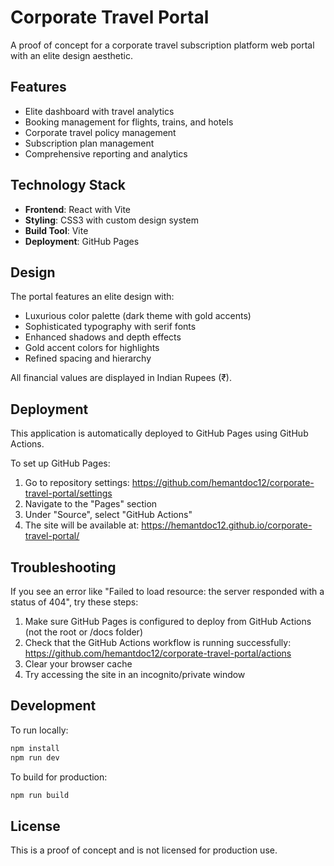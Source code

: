 # Corporate Travel Portal

A proof of concept for a corporate travel subscription platform web portal with an elite design aesthetic.

## Features

- Elite dashboard with travel analytics
- Booking management for flights, trains, and hotels
- Corporate travel policy management
- Subscription plan management
- Comprehensive reporting and analytics

## Technology Stack

- **Frontend**: React with Vite
- **Styling**: CSS3 with custom design system
- **Build Tool**: Vite
- **Deployment**: GitHub Pages

## Design

The portal features an elite design with:
- Luxurious color palette (dark theme with gold accents)
- Sophisticated typography with serif fonts
- Enhanced shadows and depth effects
- Gold accent colors for highlights
- Refined spacing and hierarchy

All financial values are displayed in Indian Rupees (₹).

## Deployment

This application is automatically deployed to GitHub Pages using GitHub Actions.

To set up GitHub Pages:
1. Go to repository settings: https://github.com/hemantdoc12/corporate-travel-portal/settings
2. Navigate to the "Pages" section
3. Under "Source", select "GitHub Actions"
4. The site will be available at: https://hemantdoc12.github.io/corporate-travel-portal/

## Troubleshooting

If you see an error like "Failed to load resource: the server responded with a status of 404", try these steps:

1. Make sure GitHub Pages is configured to deploy from GitHub Actions (not the root or /docs folder)
2. Check that the GitHub Actions workflow is running successfully: https://github.com/hemantdoc12/corporate-travel-portal/actions
3. Clear your browser cache
4. Try accessing the site in an incognito/private window

## Development

To run locally:
```bash
npm install
npm run dev
```

To build for production:
```bash
npm run build
```

## License

This is a proof of concept and is not licensed for production use.